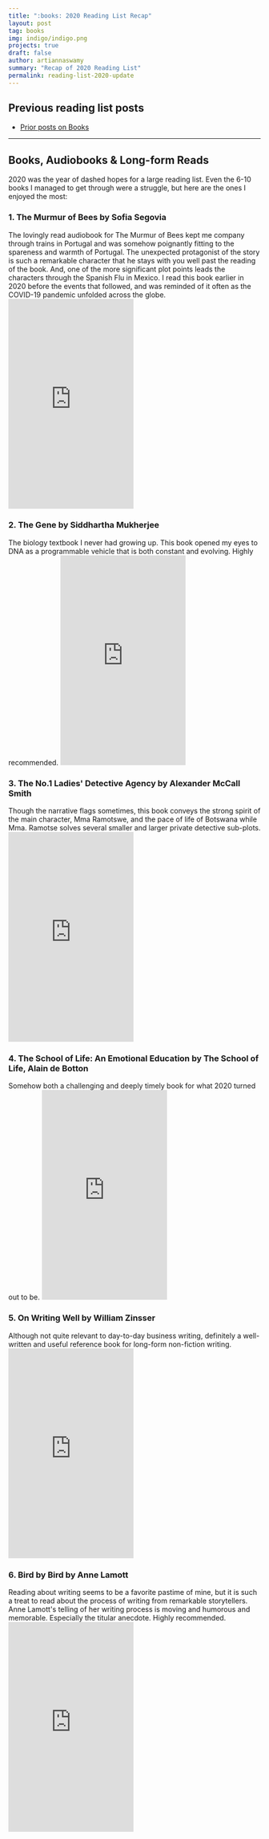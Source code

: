```yaml
---
title: ":books: 2020 Reading List Recap"
layout: post
tag: books
img: indigo/indigo.png
projects: true
draft: false
author: artiannaswamy
summary: "Recap of 2020 Reading List"
permalink: reading-list-2020-update
---
```


<h2 class="title">Previous reading list posts</h2>

- <a href="//artiannaswamy.com/tags/#books" target="_blank">Prior posts on Books</a>

---

<h2 class="title">Books, Audiobooks & Long-form Reads</h2>

2020 was the year of dashed hopes for a large reading list. Even the 6-10 books I managed to get through were a struggle, but here are the ones I enjoyed the most:

<h3>1. The Murmur of Bees by Sofia Segovia</h3>
The lovingly read audiobook for The Murmur of Bees kept me company through trains in Portugal and was somehow poignantly fitting to the spareness and warmth of Portugal. The unexpected protagonist of the story is such a remarkable character that he stays with you well past the reading of the book. And, one of the more significant plot points leads the characters through the Spanish Flu in Mexico. I read this book earlier in 2020 before the events that followed, and was reminded of it often as the COVID-19 pandemic unfolded across the globe.
<iframe type="text/html" width="250" height="418" frameborder="0" allowfullscreen style="max-width:100%" src="https://read.amazon.com/kp/card?asin=B07GNCQXXB&preview=newtab&linkCode=kpe&ref_=cm_sw_r_kb_dp_3JPSQZHXD2YF5QHMX7JT&hideBuy=true&hideShare=true" ></iframe>

<h3>2. The Gene by Siddhartha Mukherjee</h3>
The biology textbook I never had growing up. This book opened my eyes to DNA as a programmable vehicle that is both constant and evolving. Highly recommended.
<iframe type="text/html" width="250" height="418" frameborder="0" allowfullscreen style="max-width:100%" src="https://read.amazon.com/kp/card?asin=B017I25DCC&preview=newtab&linkCode=kpe&ref_=cm_sw_r_kb_dp_CB1GED2G684F69GRDP1F&hideBuy=true&hideShare=true" ></iframe>

<h3>3. The No.1 Ladies' Detective Agency by Alexander McCall Smith</h3>
Though the narrative flags sometimes, this book conveys the strong spirit of the main character, Mma Ramotswe, and the pace of life of Botswana while Mma. Ramotse solves several smaller and larger private detective sub-plots.
<iframe type="text/html" width="250" height="418" frameborder="0" allowfullscreen style="max-width:100%" src="https://read.amazon.com/kp/card?asin=B000FBJF6Y&preview=newtab&linkCode=kpe&ref_=cm_sw_r_kb_dp_3HSRG8ESWDQPBK3244YC&hideBuy=true&hideShare=true" ></iframe>

<h3>4. The School of Life: An Emotional Education by The School of Life, Alain de Botton</h3>
Somehow both a challenging and deeply timely book for what 2020 turned out to be.
<iframe type="text/html" width="250" height="418" frameborder="0" allowfullscreen style="max-width:100%" src="https://read.amazon.com/kp/card?asin=B07X7GT4GZ&preview=newtab&linkCode=kpe&ref_=cm_sw_r_kb_dp_709KNW6XCA1A7YQD3EVY&hideBuy=true&hideShare=true" ></iframe>

<h3>5. On Writing Well by William Zinsser</h3>
Although not quite relevant to day-to-day business writing, definitely a well-written and useful reference book for long-form non-fiction writing.
<iframe type="text/html" width="250" height="418" frameborder="0" allowfullscreen style="max-width:100%" src="https://read.amazon.com/kp/card?asin=B0090RVGW0&preview=newtab&linkCode=kpe&ref_=cm_sw_r_kb_dp_T35F0TC0N3FGZ16T50XS&hideBuy=true&hideShare=true" ></iframe>

<h3>6. Bird by Bird by Anne Lamott</h3>
Reading about writing seems to be a favorite pastime of mine, but it is such a treat to read about the process of writing from remarkable storytellers. Anne Lamott's telling of her writing process is moving and humorous and memorable. Especially the titular anecdote. Highly recommended.
<iframe type="text/html" width="250" height="418" frameborder="0" allowfullscreen style="max-width:100%" src="https://read.amazon.com/kp/card?asin=B000SEGI8Q&preview=newtab&linkCode=kpe&ref_=cm_sw_r_kb_dp_4TVJKFY8WG3W1AG3YN0F&hideBuy=true&hideShare=true" ></iframe>
